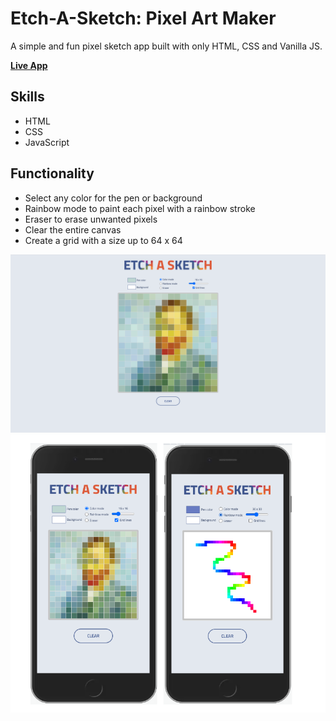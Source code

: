 # Etch-A-Sketch: Pixel Art Maker
A simple and fun pixel sketch app built with only HTML, CSS and Vanilla JS.

[**Live App**](https://ipeng5.github.io/etch-a-sketch) 

## Skills
* HTML
* CSS
* JavaScript
## Functionality
* Select any color for the pen or background
* Rainbow mode to paint each pixel with a rainbow stroke
* Eraser to erase unwanted pixels
* Clear the entire canvas
* Create a grid with a size up to 64 x 64

![alt text](https://raw.githubusercontent.com/ipeng5/etch-a-sketch/main/sketch-1.png "App Preview 1")<br>
![alt text](https://raw.githubusercontent.com/ipeng5/etch-a-sketch/main/sketch-2.png "App Preview 2")